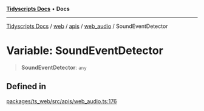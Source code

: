 [**Tidyscripts Docs**](../../../../../../../README.md) • **Docs**

***

[Tidyscripts Docs](../../../../../../../globals.md) / [web](../../../../../README.md) / [apis](../../../README.md) / [web\_audio](../README.md) / SoundEventDetector

# Variable: SoundEventDetector

> **SoundEventDetector**: `any`

## Defined in

[packages/ts\_web/src/apis/web\_audio.ts:176](https://github.com/sheunaluko/tidyscripts/blob/master/packages/ts_web/src/apis/web_audio.ts#L176)
